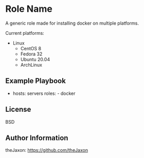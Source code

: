 Role Name
=========

A generic role made for installing docker on multiple platforms.

Current platforms:
- Linux
  - CentOS 8
  - Fedora 32
  - Ubuntu 20.04
  - ArchLinux

Example Playbook
----------------
- hosts: servers
  roles:
      - docker

License
-------

BSD

Author Information
------------------
theJaxon: https://github.com/theJaxon
